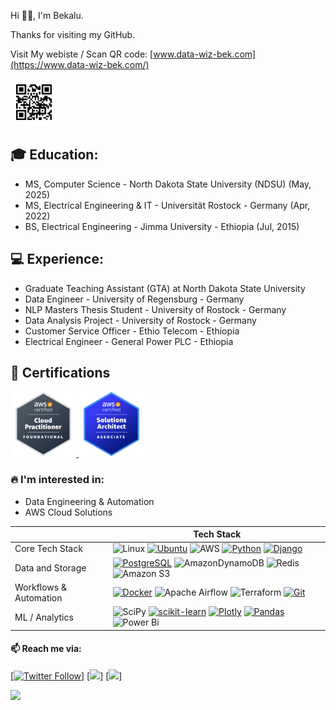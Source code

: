 Hi 👋🏽, I'm Bekalu.

Thanks for visiting my GitHub.

Visit My webiste / Scan QR code: [www.data-wiz-bek.com](https://www.data-wiz-bek.com/) <p align="left"> <img src="./img/qr.png" alt="qrCode" width="75"/></p>

## :mortar_board: Education:

- MS, Computer Science - North Dakota State University (NDSU) (May, 2025)
- MS, Electrical Engineering & IT - Universität Rostock - Germany (Apr, 2022)
- BS, Electrical Engineering - Jimma University - Ethiopia (Jul, 2015)

## 💻 Experience:

- Graduate Teaching Assistant (GTA) at North Dakota State University
- Data Engineer - University of Regensburg - Germany
- NLP Masters Thesis Student - University of Rostock - Germany
- Data Analysis Project - University of Rostock - Germany
- Customer Service Officer - Ethio Telecom - Ethiopia
- Electrical Engineer - General Power PLC - Ethiopia

## 🏅 Certifications

<p align="left">
   <a href="https://www.credly.com/badges/ce52c085-7dce-4cb9-aa7e-dc734f560d35/public_url">
      <img src="./img/clf-co2.png" alt="aws-certified-cloud-practitioner" width="105"/>
  </a>
  <a href="https://www.credly.com/badges/3c406621-a05b-445a-8cdb-259275bda518/public_url">
    <img src="./img/saa-co3.png" alt="aws-certified-solutions-architect-associate" width="105"/>
  </a>
</p>

### 🔥 I'm interested in:

- Data Engineering & Automation
- AWS Cloud Solutions

|                        | **Tech Stack**                                                                                                                                                                                                                                                                                                                                                                                                                                                                                                                                                                                                                                                                                                                            |
| ---------------------- | ----------------------------------------------------------------------------------------------------------------------------------------------------------------------------------------------------------------------------------------------------------------------------------------------------------------------------------------------------------------------------------------------------------------------------------------------------------------------------------------------------------------------------------------------------------------------------------------------------------------------------------------------------------------------------------------------------------------------------------------- |
| Core Tech Stack        | ![Linux](https://img.shields.io/badge/Linux-FCC624?style=plastic&logo=linux&logoColor=black) [![Ubuntu](https://img.shields.io/badge/Ubuntu-E95420?style=plastic&logo=ubuntu&logoColor=white&link=https://ubuntu.com/)](https://ubuntu.com/) ![AWS](https://img.shields.io/badge/AWS-%23FF9900.svg?style=plastic&logo=amazon-aws&logoColor=white) [![Python](https://img.shields.io/badge/python-3670A0?style=plastic&logo=python&logoColor=ffdd54&link=https://www.python.org/)](https://www.python.org/) [![Django](https://img.shields.io/badge/django-%23092E20.svg?style=plastic&logo=django&logoColor=white&link=https://www.djangoproject.com/)](https://www.djangoproject.com/)                                                   |
| Data and Storage       | [![PostgreSQL](https://img.shields.io/badge/PostgreSQL-336791?style=plastic&logo=postgresql&logoColor=white&link=https://www.postgresql.org/)](https://www.postgresql.org/) ![AmazonDynamoDB](https://img.shields.io/badge/Amazon%20DynamoDB-4053D6?style=plastic&logo=Amazon%20DynamoDB&logoColor=white) ![Redis](https://img.shields.io/badge/redis-%23DD0031.svg?style=plastic&logo=redis&logoColor=white) ![Amazon S3](https://img.shields.io/badge/Amazon%20S3-FF9900?style=plastic&logo=amazons3&logoColor=white)                                                                                                                                                                                                                   |
| Workflows & Automation | [![Docker](https://img.shields.io/badge/docker-%230db7ed.svg?style=plastic&logo=docker&logoColor=white&link=https://www.docker.com/)](https://www.docker.com/) ![Apache Airflow](https://img.shields.io/badge/Apache%20Airflow-017CEE?style=plastic&logo=Apache%20Airflow&logoColor=white) ![Terraform](https://img.shields.io/badge/terraform-%235835CC.svg?style=plastic&logo=terraform&logoColor=white) [![Git](https://img.shields.io/badge/git-%23F05033.svg?style=plastic&logo=git&logoColor=white&link=https://git-scm.com/)](https://git-scm.com/)                                                                                                                                                                                |
| ML / Analytics         | ![SciPy](https://img.shields.io/badge/SciPy-%230C55A5.svg?style=plastic&logo=scipy&logoColor=%white) [![scikit-learn](https://img.shields.io/badge/scikit--learn-%23F7931E.svg?style=plastic&logo=scikit-learn&logoColor=white&link=https://scikit-learn.org/stable/)](https://scikit-learn.org/stable/) [![Plotly](https://img.shields.io/badge/Plotly-%233F4F75.svg?style=plastic&logo=plotly&logoColor=white&link=https://plotly.com/)](https://plotly.com/) [![Pandas](https://img.shields.io/badge/pandas-%23150458.svg?style=plastic&logo=pandas&logoColor=white&link=https://pandas.pydata.org/)](https://pandas.pydata.org/) ![Power Bi](https://img.shields.io/badge/power_bi-F2C811?style=plastic&logo=powerbi&logoColor=black) |

<!--

  comment out

 #### Freelance

 ![Upwork](https://img.shields.io/badge/UpWork-6FDA44?style=for-the-badge&logo=Upwork&logoColor=white)

  --->

#### 📫 Reach me via:

<!-- [![Linkedin Badge](https://img.shields.io/badge/-LinkedIn-blue?style=plastic&logo=Linkedin&logoColor=white&link=https://www.linkedin.com/in/btkh/)](https://www.linkedin.com/in/btkh/) -->

<!-- [![Skype](https://img.shields.io/badge/Skype-00AFF0?style=plastic&logo=skype&logoColor=white&link=https://join.skype.com/invite/zQKAiW6yE9tP)](https://join.skype.com/invite/zQKAiW6yE9tP) -->

[[![Twitter Follow](https://img.shields.io/badge/Twitter-1DA1F2?style=plastic&logo=twitter&logoColor=white&link=https://twitter.com/beck_tkh)](https://twitter.com/beck_tkh)]
[[![](https://img.shields.io/static/v1?style=plastic&label=visit&message=myportfoliopage&color=green%link=https://www.data-wiz-bek.com/)]](https://www.data-wiz-bek.com/)&nbsp;[![](https://komarev.com/ghpvc/?username=BeTKH&color=brightgreen&style=plastic&base=1121&abbreviated=true)]

 <!-- Github activity  --->

[![](https://github-readme-activity-graph.vercel.app/graph?username=BeTKH&custom_title=Github%20Activity%20over%20time&hide_border=true&theme=github-light)](https://github.com/ashutosh00710/github-readme-activity-graph)

<!-- <p>&nbsp;<img align="center" src="https://github-readme-stats.vercel.app/api?username=BeTKH&show_icons=true&locale=en" alt="BeTKH" />
<img align="center" src="https://github-readme-stats.vercel.app/api/top-langs/?username=BeTKH&layout=compact&hide_border=true&&langs_count=10&show_icons=true&theme=transparent" /> -->

<!-- https://github.com/Ileriayo/markdown-badges -->
